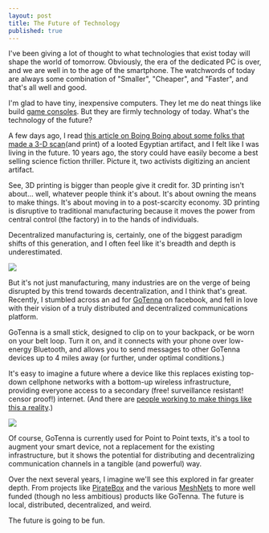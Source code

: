 ```yaml
---
layout: post
title: The Future of Technology
published: true
---
```



I've been giving a lot of thought to what technologies that exist today will shape the world of tomorrow. Obviously, the era of the dedicated PC is over, and we are well in to the age of the smartphone. The watchwords of today are always some combination of "Smaller", "Cheaper", and "Faster", and that's all well and good.

I'm glad to have tiny, inexpensive computers. They let me do neat things like build [game consoles][1]. But they are firmly technology of today. What's the technology of the future?

A few days ago, I read [this article on Boing Boing about some folks that made a 3-D scan][2](and print) of a looted Egyptian artifact, and I felt like I was living in the future. 10 years ago, the story could have easily become a best selling science fiction thriller. Picture it, two activists digitizing an ancient artifact.

See, 3D printing is bigger than people give it credit for. 3D printing isn't about… well, whatever people think it's about. It's about owning the means to make things. It's about moving in to a post-scarcity economy. 3D printing is disruptive to traditional manufacturing because it moves the power from central control (the factory) in to the hands of individuals.

Decentralized manufacturing is, certainly, one of the biggest paradigm shifts of this generation, and I often feel like it's breadth and depth is underestimated.

![][3]


But it's not just manufacturing, many industries are on the verge of being disrupted by this trend towards decentralization, and I think that's great. Recently, I stumbled across an ad for [GoTenna][4] on facebook, and fell in love with their vision of a truly distributed and decentralized communications platform.

GoTenna is a small stick, designed to clip on to your backpack, or be worn on your belt loop. Turn it on, and it connects with your phone over low-energy Bluetooth, and allows you to send messages to other GoTenna devices up to 4 miles away (or further, under optimal conditions.)

It's easy to imagine a future where a device like this replaces existing top-down cellphone networks with a bottom-up wireless infrastructure, providing everyone access to a secondary (free! surveillance resistant! censor proof!) internet. (And there are [people working to make things like this a reality][5].)

![][6]

Of course, GoTenna is currently used for Point to Point texts, it's a tool to augment your smart device, not a replacement for the existing infrastructure, but it shows the potential for distributing and decentralizing communication channels in a tangible (and powerful) way.

Over the next several years, I imagine we'll see this explored in far greater depth. From projects like [PirateBox][7] and the various [MeshNets][8] to more well funded (though no less ambitious) products like GoTenna. The future is local, distributed, decentralized, and weird.

The future is going to be fun.

[1]: http://ajroach42.github.io/Projects
[2]: http://boingboing.net/2016/02/23/scanning-artists-de-loot-stole.html
[3]: https://cdn-images-1.medium.com/max/800/1*mQkhbKvun2BksAW3KjNOZw.jpeg
[4]: http://gotenna.com/
[5]: http://mashable.com/2011/11/14/how-occupy-wall-street-is-building-its-own-internet-video/#HtWBCFf1K5qU
[6]: https://cdn-images-1.medium.com/max/800/1*pPntV6GGoWenZl74UeyeYg.png
[7]: https://piratebox.cc/
[8]: https://www.reddit.com/r/darknetplan
